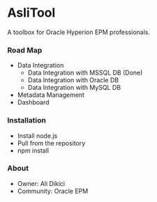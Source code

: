# AsliTool #

A toolbox for Oracle Hyperion EPM professionals.

### Road Map  ###
* Data Integration
    * Data Integration with MSSQL DB (Done)
    * Data Integration with Oracle DB
    * Data Integration with MySQL DB
* Metadata Management
* Dashboard

### Installation ###

* Install node.js
* Pull from the repository
* npm install

### About ###
* Owner: Ali Dikici
* Community: Oracle EPM